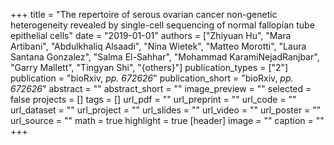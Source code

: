 +++
title = "The repertoire of serous ovarian cancer non-genetic heterogeneity revealed by single-cell sequencing of normal fallopian tube epithelial cells"
date = "2019-01-01"
authors = ["Zhiyuan Hu", "Mara Artibani", "Abdulkhaliq Alsaadi", "Nina Wietek", "Matteo Morotti", "Laura Santana Gonzalez", "Salma El-Sahhar", "Mohammad KaramiNejadRanjbar", "Garry Mallett", "Tingyan Shi", "{others}"]
publication_types = ["2"]
publication = "bioRxiv, _pp. 672626_"
publication_short = "bioRxiv, _pp. 672626_"
abstract = ""
abstract_short = ""
image_preview = ""
selected = false
projects = []
tags = []
url_pdf = ""
url_preprint = ""
url_code = ""
url_dataset = ""
url_project = ""
url_slides = ""
url_video = ""
url_poster = ""
url_source = ""
math = true
highlight = true
[header]
image = ""
caption = ""
+++
